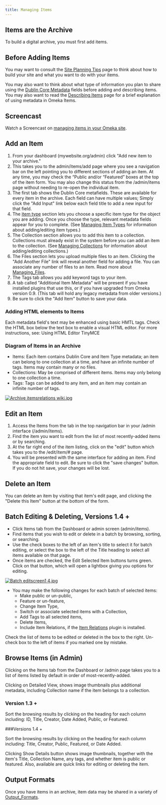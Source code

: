 ```yaml
---
title: Managing Items
---
```


Items are the Archive
----------------------------------------------------------------
To build a digital archive, you must first add items.

Before Adding Items 
----------------------------------------------------------------

You may want to consult the [Site Planning Tips](../Site_Planning_Tipes.md) page to think about how to build your site and what you want to do with your items.

You may also want to think about what type of information you plan to share using the [Dublin Core Metadata](http://dublincore.org/documents/usageguide/) fields before adding and describing items. You may also want to read the [Describing Items](../Describing_Items.md) page for a brief explanation of using metadata in Omeka Items.

Screencast 
-------------------------------------------------------------

Watch a Screencast on [managing items in your Omeka
site](../files/movies/ManagingItems1.0.mov).

Add an Item 
---------------------------------------------------------------

1.  From your dashboard (mywebsite.org/admin) click "Add new item to
    your archive."
2.  This takes you to the admin/items/add page where you see a     navigation bar on the left pointing you to different sections of adding an item. At any time, you may check the “Public and/or “Featured” boxes at the top of the item form. You may also change this status from the /admin/items page without needing to re-open the individual item.
3.  The first tab shows the Dublin Core metafields. These are available for every item in the archive. Each field can have multiple values; Simply click the "Add Input" link below each field title to add a new input for that field.
4.  The [item type](Item_Types.html "Item Types") section lets you     choose a specific item type for the object you are adding. Once you choose the type, relevant metadata fields appear for you     to complete. (See [Managing Item Types](Managing_Item_Types.html "Managing Item Types") for information about adding/editing item types.) 
5. The Collection section allows you to add this item to a collection. Collections must already exist in the system before you can add an item to the collection. (See [Managing Collections](Managing_Collections.html "Managing Collections") for information about adding/editing collections.)
6.  The Files section lets you upload multiple files to an item. Clicking the "Add Another File" link will reveal another field for adding a file. You can associate any number of files to an item. Read more about [Managing\_Files](Managing_Files.html "Managing Files").
7.  The Tags tab allows you add keyword tags to your item.
8.  A tab called "Additional Item Metadata" will be present if you have installed plugins that use this, or if you have upgraded from Omeka version 0.9. (This tab will hold any legacy metadata from older versions.)
9.  Be sure to click the "Add Item" button to save your data.

### Adding HTML elements to Items

Each metadata field's text may be enhanced using basic HMTL tags. Check the HTML box below the text box to enable a visual HTML editor. For more instructions, see: Using HTML Editor TinyMCE

### Diagram of Items in an Archive
-   Items: Each item contains Dublin Core and Item Type metadata; an item can belong to one collection at a time, and have an infinite number of tags. Items may contain many or no files.
-   Collections: May be comprised of different items. Items may only
    belong to one collection a time.
-   Tags: Tags can be added to any item, and an item may contain an
    infinite number of tags.

[![Archive itemsrelations
wiki.jpg](http://omeka.org/c/images/f/f8/Archive_itemsrelations_wiki.jpg)](File:Archive_itemsrelations_wiki.jpg.html)

Edit an Item 
-----------------------------------------------------------------

1.  Access the Items from the tab in the top navigation bar in your
    /admin interface (/admin/items).
2.  Find the item you want to edit from the list of most recently-added
    items or by searching.
3.  At the far right end of the item listing, click on the "edit" button
    which takes you to the /edit/item/\# page.
4.  You will be presented with the same interface for adding an item.
    Find the appropriate field to edit. Be sure to click the "save
    changes" button. If you do not hit save, your changes will be lost.

Delete an Item 
---------------------------------------------------------------------

You can delete an item by visiting that item's edit page, and clicking
the "Delete this Item" button at the bottom of the form.

Batch Editing & Deleting, Versions 1.4 + 
-------------------------------------------------------------------------------------------------------------------------------

-   Click Items tab from the Dashboard or admin screen (admin/items).
-   Find items that you wish to edit or delete in a batch by browsing,
    sorting, or searching.
-   Use the check boxes to the left of an item's title to select it for
    batch editing, or select the box to the left of the Title heading to
    select all items available on that page.
-   Once items are checked, the Edit Selected Item buttons turns green.
    Click on that button, which will open a lightbox giving you options
    for editing.

[![Batch editscreen1
4.jpg](http://omeka.org/c/images/4/48/Batch_editscreen1_4.jpg)](File:Batch_editscreen1_4.jpg.html)

-   You may make the following changes for each batch of selected items:
    -   Make public or un-public,
    -   Feature or un-feature,
    -   Change Item Type,
    -   Switch or associate selected items with a Collection,
    -   Add Tags to all selected items,
    -   Delete Items,
    -   Include Item Relations, if the [Item
        Relations](http://omeka.org/codex/Plugins/ItemRelations "Plugins/ItemRelations")
        plugin is installed.

Check the list of items to be edited or deleted in the box to the right.
Un-check box to the left of items if you marked one by mistake.

Browse Items (in Admin)
-------------------------------------------------------------------------------------------

Clicking on the Items tab from the Dashboard or /admin page takes you to
a list of items listed by default in order of most-recently-added.

Clicking on Detailed View, shows image thumbnails plus additional
metadata, including Collection name if the item belongs to a collection.

### Version 1.3 +

Sort the browsing results by clicking on the heading for each column
including: ID, Title, Creator, Date Added, Public, or Featured.

###Versions 1.4 + 

Sort the browsing results by clicking on the heading for each column
including: Title, Creator, Public, Featured, or Date Added.

Clicking Show Details button shows image thumbnails, together with the
item's Title, Collection Name, any tags, and whether item is public or
featured. Also, available are quick links for editing or deleting the
item.

Output Formats 
---------------------------------------------------------------------

Once you have items in an archive, item data may be shared in a variety
of [Output\_Formats](Output_Formats.html "Output Formats").
